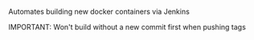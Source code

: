 Automates building new docker containers via Jenkins

IMPORTANT:
Won't build without a new commit first when pushing tags
